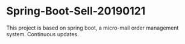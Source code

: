 # Spring-Boot-Sell-20190121
This project is based on spring boot, a micro-mail order management system.
Continuous updates.

